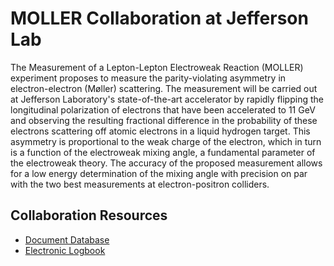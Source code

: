 # MOLLER Collaboration at Jefferson Lab

The Measurement of a Lepton-Lepton Electroweak Reaction (MOLLER) experiment proposes to measure the parity-violating asymmetry in electron-electron (Møller) scattering. The measurement will be carried out at Jefferson Laboratory's state-of-the-art accelerator by rapidly flipping the longitudinal polarization of electrons that have been accelerated to 11 GeV and observing the resulting fractional difference in the probability of these electrons scattering off atomic electrons in a liquid hydrogen target. This asymmetry is proportional to the weak charge of the electron, which in turn is a function of the electroweak mixing angle, a fundamental parameter of the electroweak theory. The accuracy of the proposed measurement allows for a low energy determination of the mixing angle with precision on par with the two best measurements at electron-positron colliders.

## Collaboration Resources

* [Document Database](https://docdb.moller12gev.org)
* [Electronic Logbook](https://elog.moller12gev.org)
